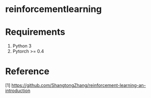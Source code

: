 # reinforcementlearning


# Requirements
1. Python 3
2. Pytorch >= 0.4

# Reference
[1] https://github.com/ShangtongZhang/reinforcement-learning-an-introduction
